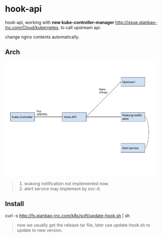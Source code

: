 # hook-api

hook-api, working with **new kube-controller-manager** <http://issue.qianbao-inc.com/Cloud/kubernetes>, to call upstream api. 

change nginx contents automatically.



## Arch

![hook-api](doc/hook-api.jpg)

> 1. wukong notification not implemented now.
> 1. alert service may implement by svc-d.

## Install

curl -s http://fs.qianbao-inc.com/k8s/soft/update-hook.sh | sh

> now we usually get the release tar file, later use update-hook.sh to update to new version.

